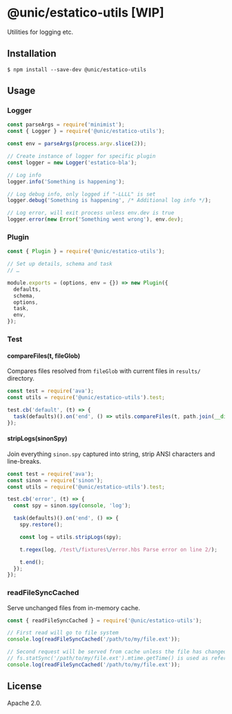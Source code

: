 # @unic/estatico-utils [WIP]

Utilities for logging etc.

## Installation

```
$ npm install --save-dev @unic/estatico-utils
```

## Usage

### Logger

```js
const parseArgs = require('minimist');
const { Logger } = require('@unic/estatico-utils');

const env = parseArgs(process.argv.slice(2));

// Create instance of logger for specific plugin
const logger = new Logger('estatico-bla');

// Log info
logger.info('Something is happening');

// Log debug info, only logged if "-LLLL" is set
logger.debug('Something is happening', /* Additional log info */);

// Log error, will exit process unless env.dev is true
logger.error(new Error('Something went wrong'), env.dev);
```

### Plugin

```js
const { Plugin } = require('@unic/estatico-utils');

// Set up details, schema and task
// …

module.exports = (options, env = {}) => new Plugin({
  defaults,
  schema,
  options,
  task,
  env,
});
```

### Test

#### compareFiles(t, fileGlob)

Compares files resolved from `fileGlob` with current files in `results/` directory.

```js
const test = require('ava');
const utils = require('@unic/estatico-utils').test;

test.cb('default', (t) => {
  task(defaults)().on('end', () => utils.compareFiles(t, path.join(__dirname, 'expected/default/*')));
});
```

#### stripLogs(sinonSpy)

Join everything `sinon.spy` captured into string, strip ANSI characters and line-breaks.

```js
const test = require('ava');
const sinon = require('sinon');
const utils = require('@unic/estatico-utils').test;

test.cb('error', (t) => {
  const spy = sinon.spy(console, 'log');

  task(defaults)().on('end', () => {
    spy.restore();

    const log = utils.stripLogs(spy);

    t.regex(log, /test\/fixtures\/error.hbs Parse error on line 2/);

    t.end();
  });
});
```

### readFileSyncCached

Serve unchanged files from in-memory cache.

```js
const { readFileSyncCached } = require('@unic/estatico-utils');

// First read will go to file system
console.log(readFileSyncCached('/path/to/my/file.ext'));

// Second request will be served from cache unless the file has changed in the meantime
// fs.statSync('/path/to/my/file.ext').mtime.getTime() is used as reference
console.log(readFileSyncCached('/path/to/my/file.ext'));
```

## License

Apache 2.0.
